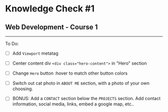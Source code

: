 # Knowledge Check #1
## Web Development - Course 1

---

To Do:

- [ ] Add `Viewport` metatag
- [ ] Center content div `<div class="hero-content">` in "Hero" section
- [ ] Change `Hero` button :hover to match other button colors
- [ ] Switch out cat photo in `ABOUT ME` section, with a photo of your own choosing.
- [ ] BONUS: Add a `CONTACT` section below the `PROJECTS` section. Add contact information, social media, links, embed a google map, etc..

